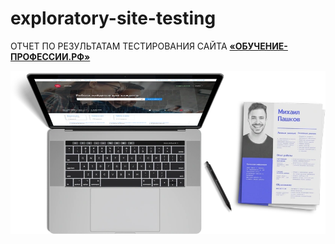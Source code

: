 # exploratory-site-testing

ОТЧЕТ ПО РЕЗУЛЬТАТАМ ТЕСТИРОВАНИЯ САЙТА
[**«ОБУЧЕНИЕ-ПРОФЕССИИ.РФ»**](http://xn----9sbmabpda3bhglnqavz9b.xn--p1ai/)


[![логотип](https://github.com/Sergey8193/exploratory-site-testing/blob/main/logo/tgu-qa-logo.webp "Перейти к отчету")](https://github.com/Sergey8193/exploratory-site-testing/blob/main/report/)






